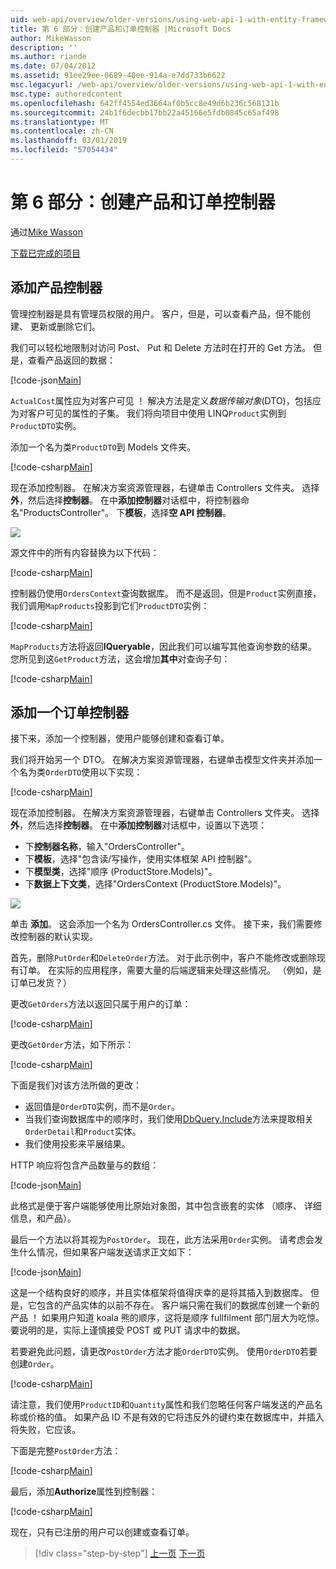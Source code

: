 ```yaml
---
uid: web-api/overview/older-versions/using-web-api-1-with-entity-framework-5/using-web-api-with-entity-framework-part-6
title: 第 6 部分：创建产品和订单控制器 |Microsoft Docs
author: MikeWasson
description: ''
ms.author: riande
ms.date: 07/04/2012
ms.assetid: 91ee29ee-0689-40ee-914a-e7dd733b6622
msc.legacyurl: /web-api/overview/older-versions/using-web-api-1-with-entity-framework-5/using-web-api-with-entity-framework-part-6
msc.type: authoredcontent
ms.openlocfilehash: 642ff4554ed3664af0b5cc8e49d6b236c568131b
ms.sourcegitcommit: 24b1f6decbb17bb22a45166e5fdb0845c65af498
ms.translationtype: MT
ms.contentlocale: zh-CN
ms.lasthandoff: 03/01/2019
ms.locfileid: "57054434"
---
```

<a name="part-6-creating-product-and-order-controllers"></a>第 6 部分：创建产品和订单控制器
====================
通过[Mike Wasson](https://github.com/MikeWasson)

[下载已完成的项目](http://code.msdn.microsoft.com/ASP-NET-Web-API-with-afa30545)

## <a name="add-a-products-controller"></a>添加产品控制器

管理控制器是具有管理员权限的用户。 客户，但是，可以查看产品，但不能创建、 更新或删除它们。

我们可以轻松地限制对访问 Post、 Put 和 Delete 方法时在打开的 Get 方法。 但是，查看产品返回的数据：

[!code-json[Main](using-web-api-with-entity-framework-part-6/samples/sample1.json?highlight=1)]

`ActualCost`属性应为对客户可见 ！ 解决方法是定义*数据传输对象*(DTO)，包括应为对客户可见的属性的子集。 我们将向项目中使用 LINQ`Product`实例到`ProductDTO`实例。

添加一个名为类`ProductDTO`到 Models 文件夹。

[!code-csharp[Main](using-web-api-with-entity-framework-part-6/samples/sample2.cs)]

现在添加控制器。 在解决方案资源管理器，右键单击 Controllers 文件夹。 选择**外**，然后选择**控制器**。 在中**添加控制器**对话框中，将控制器命名&quot;ProductsController&quot;。 下**模板**，选择**空 API 控制器**。

![](using-web-api-with-entity-framework-part-6/_static/image1.png)

源文件中的所有内容替换为以下代码：

[!code-csharp[Main](using-web-api-with-entity-framework-part-6/samples/sample3.cs)]

控制器仍使用`OrdersContext`查询数据库。 而不是返回，但是`Product`实例直接，我们调用`MapProducts`投影到它们`ProductDTO`实例：

[!code-csharp[Main](using-web-api-with-entity-framework-part-6/samples/sample4.cs?highlight=1)]

`MapProducts`方法将返回**IQueryable**，因此我们可以编写其他查询参数的结果。 您所见到这`GetProduct`方法，这会增加**其中**对查询子句：

[!code-csharp[Main](using-web-api-with-entity-framework-part-6/samples/sample5.cs?highlight=2)]

## <a name="add-an-orders-controller"></a>添加一个订单控制器

接下来，添加一个控制器，使用户能够创建和查看订单。

我们将开始另一个 DTO。 在解决方案资源管理器，右键单击模型文件夹并添加一个名为类`OrderDTO`使用以下实现：

[!code-csharp[Main](using-web-api-with-entity-framework-part-6/samples/sample6.cs)]

现在添加控制器。 在解决方案资源管理器，右键单击 Controllers 文件夹。 选择**外**，然后选择**控制器**。 在中**添加控制器**对话框中，设置以下选项：

- 下**控制器名称**，输入"OrdersController"。
- 下**模板**，选择"包含读/写操作，使用实体框架 API 控制器"。
- 下**模型类**，选择&quot;顺序 (ProductStore.Models)&quot;。
- 下**数据上下文类**，选择&quot;OrdersContext (ProductStore.Models)&quot;。

![](using-web-api-with-entity-framework-part-6/_static/image2.png)

单击 **添加**。 这会添加一个名为 OrdersController.cs 文件。 接下来，我们需要修改控制器的默认实现。

首先，删除`PutOrder`和`DeleteOrder`方法。 对于此示例中，客户不能修改或删除现有订单。 在实际的应用程序，需要大量的后端逻辑来处理这些情况。 （例如，是订单已发货？）

更改`GetOrders`方法以返回只属于用户的订单：

[!code-csharp[Main](using-web-api-with-entity-framework-part-6/samples/sample7.cs)]

更改`GetOrder`方法，如下所示：

[!code-csharp[Main](using-web-api-with-entity-framework-part-6/samples/sample8.cs)]

下面是我们对该方法所做的更改：

- 返回值是`OrderDTO`实例，而不是`Order`。
- 当我们查询数据库中的顺序时，我们使用[DbQuery.Include](https://msdn.microsoft.com/library/gg696395)方法来提取相关`OrderDetail`和`Product`实体。
- 我们使用投影来平展结果。

HTTP 响应将包含产品数量与的数组：

[!code-json[Main](using-web-api-with-entity-framework-part-6/samples/sample9.json)]

此格式是便于客户端能够使用比原始对象图，其中包含嵌套的实体 （顺序、 详细信息，和产品）。

最后一个方法以将其视为`PostOrder`。 现在，此方法采用`Order`实例。 请考虑会发生什么情况，但如果客户端发送请求正文如下：

[!code-json[Main](using-web-api-with-entity-framework-part-6/samples/sample10.json)]

这是一个结构良好的顺序，并且实体框架将值得庆幸的是将其插入到数据库。 但是，它包含的产品实体的以前不存在。 客户端只需在我们的数据库创建一个新的产品 ！ 如果用户知道 koala 熊的顺序，这将是顺序 fullfilment 部门层大为吃惊。 要说明的是，实际上谨慎接受 POST 或 PUT 请求中的数据。

若要避免此问题，请更改`PostOrder`方法才能`OrderDTO`实例。 使用`OrderDTO`若要创建`Order`。

[!code-csharp[Main](using-web-api-with-entity-framework-part-6/samples/sample11.cs)]

请注意，我们使用`ProductID`和`Quantity`属性和我们忽略任何客户端发送的产品名称或价格的值。 如果产品 ID 不是有效的它将违反外的键约束在数据库中，并插入将失败，它应该。

下面是完整`PostOrder`方法：

[!code-csharp[Main](using-web-api-with-entity-framework-part-6/samples/sample12.cs)]

最后，添加**Authorize**属性到控制器：

[!code-csharp[Main](using-web-api-with-entity-framework-part-6/samples/sample13.cs)]

现在，只有已注册的用户可以创建或查看订单。

> [!div class="step-by-step"]
> [上一页](using-web-api-with-entity-framework-part-5.md)
> [下一页](using-web-api-with-entity-framework-part-7.md)
